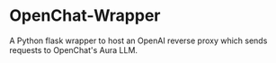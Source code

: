 # OpenChat-Wrapper
A Python flask wrapper to host an OpenAI reverse proxy which sends requests to OpenChat's Aura LLM.
